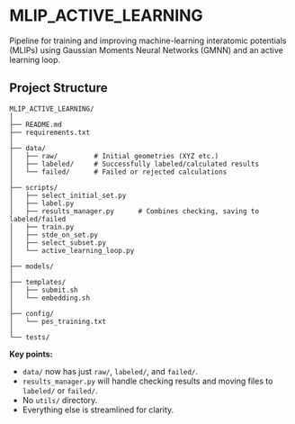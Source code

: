# MLIP_ACTIVE_LEARNING
Pipeline for training and improving machine-learning interatomic potentials (MLIPs) using Gaussian Moments Neural Networks (GMNN) and an active learning loop.

## Project Structure

```
MLIP_ACTIVE_LEARNING/
│
├── README.md
├── requirements.txt
│
├── data/
│   ├── raw/         # Initial geometries (XYZ etc.)
│   ├── labeled/     # Successfully labeled/calculated results
│   └── failed/      # Failed or rejected calculations
│
├── scripts/
│   ├── select_initial_set.py
│   ├── label.py
│   ├── results_manager.py      # Combines checking, saving to labeled/failed
│   ├── train.py
│   ├── stde_on_set.py
│   ├── select_subset.py
│   └── active_learning_loop.py
│
├── models/
│
├── templates/
│   ├── submit.sh
│   └── embedding.sh
│
├── config/
│   └── pes_training.txt
│
└── tests/
```

**Key points:**  
- `data/` now has just `raw/`, `labeled/`, and `failed/`.
- `results_manager.py` will handle checking results and moving files to `labeled/` or `failed/`.
- No `utils/` directory.
- Everything else is streamlined for clarity.
